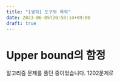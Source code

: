 ```yaml
---
title: "[생각] 도구와 목적"
date: 2023-06-05T20:58:14+09:00
draft: true
---
```


# Upper bound의 함정
알고리즘 문제를 풀던 중이었습니다. 1202문제로 
